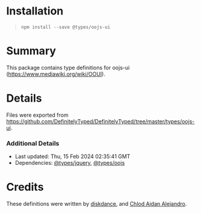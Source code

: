 # Installation
> `npm install --save @types/oojs-ui`

# Summary
This package contains type definitions for oojs-ui (https://www.mediawiki.org/wiki/OOUI).

# Details
Files were exported from https://github.com/DefinitelyTyped/DefinitelyTyped/tree/master/types/oojs-ui.

### Additional Details
 * Last updated: Thu, 15 Feb 2024 02:35:41 GMT
 * Dependencies: [@types/jquery](https://npmjs.com/package/@types/jquery), [@types/oojs](https://npmjs.com/package/@types/oojs)

# Credits
These definitions were written by [diskdance](https://github.com/diskdance), and [Chlod Aidan Alejandro](https://github.com/ChlodAlejandro).

